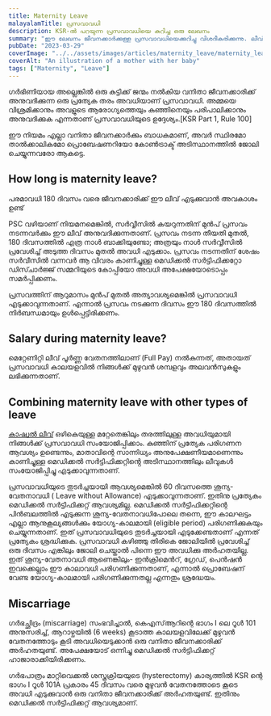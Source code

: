 ```yaml
---
title: Maternity Leave
malayalamTitle: പ്രസവാവധി
description: KSR-ൽ പറയുന്ന പ്രസവാവധിയെ കുറിച്ച ഒരു ലേഖനം
summary: "ഈ ലേഖനം ജീവനക്കാർക്കുള്ള പ്രസവാവധിയെക്കുറിച്ചു വിശദീകരിക്കുന്നു. ലീവ് കാലയളവ്, യോഗ്യത, അവധിക്കാലത്തെ ശമ്പളം, മറ്റ് അവധികളുമായി പ്രസവാവധി സംയോജിപ്പിക്കൽ തുടങ്ങിയവയേക്കുറിച്ചു വിവരിക്കുന്നു."
pubDate: "2023-03-29"
coverImage: "../../assets/images/articles/maternity_leave/maternity_leave.png"
coverAlt: "An illustration of a mother with her baby"
tags: ["Maternity", "Leave"]
---
```


ഗർഭിണിയായ അല്ലെങ്കിൽ ഒരു കുട്ടിക്ക് ജന്മം നൽകിയ വനിതാ ജീവനക്കാരിക്ക് അനുവദിക്കുന്ന ഒരു പ്രത്യേക തരം അവധിയാണ് പ്രസവാവധി. അമ്മയെ വിശ്രമിക്കാനും അവളുടെ ആരോഗ്യത്തെയും കുഞ്ഞിനെയും പരിപാലിക്കാനും അനുവദിക്കുക എന്നതാണ് പ്രസവാവധിയുടെ ഉദ്ദേശ്യം.[KSR Part 1, Rule 100]

ഈ നിയമം എല്ലാ വനിതാ ജീവനക്കാർക്കും ബാധകമാണ്, അവർ സ്ഥിരമോ താൽക്കാലികമോ പ്രൊബേഷണറിയോ കോൺട്രാക്ട് അടിസ്ഥാനത്തിൽ ജോലി ചെയ്യുന്നവരോ ആകട്ടെ.

## How long is maternity leave?

പരമാവധി 180 ദിവസം വരെ ജീവനക്കാരിക്ക് ഈ ലീവ് എടുക്കുവാൻ അവകാശം ഉണ്ട്

PSC വഴിയാണ് നിയമനമെങ്കിൽ, സർവ്വീസിൽ കയറുന്നതിന് മുൻപ് പ്രസവം നടന്നവർക്കും ഈ ലീവ് അനുവദിക്കുന്നതാണ്. പ്രസവം നടന്ന തീയതി മുതൽ, 180 ദിവസത്തിൽ എത്ര നാൾ ബാക്കിയുണ്ടോ; അത്രയും നാൾ സർവ്വീസിൽ പ്രവേശിച്ച് അടുത്ത ദിവസം മുതൽ അവധി എടുക്കാം. പ്രസവം നടന്നതിന് ശേഷം സർവീസിൽ വന്നവർ ആ വിവരം കാണിച്ചുള്ള മെഡിക്കൽ സർട്ടിഫിക്കറ്റോ ഡിസ്ചാർജ്ജ് സമ്മറിയുടെ കോപ്പിയോ അവധി അപേക്ഷയോടൊപ്പം സമർപ്പിക്കണം.

പ്രസവത്തിന് ആറുമാസം മുൻപ് മുതൽ അത്യാവശ്യമെങ്കിൽ പ്രസവാവധി എടുക്കാവുന്നതാണ്. എന്നാൽ പ്രസവം നടക്കുന്ന ദിവസം ഈ 180 ദിവസത്തിൽ നിർബന്ധമായും ഉൾപ്പെട്ടിരിക്കണം.

## Salary during maternity leave?

മെറ്റേണിറ്റി ലീവ് പൂർണ്ണ വേതനത്തിലാണ് (Full Pay) നൽകുന്നത്, അതായത് പ്രസവാവധി കാലയളവിൽ നിങ്ങൾക്ക് മുഴുവൻ ശമ്പളവും അലവൻസുകളും ലഭിക്കുന്നതാണ്.

## Combining maternity leave with other types of leave

[കാഷ്വൽ ലീവ്](/article/casual-leave/) ഒഴികെയുള്ള മറ്റേതെങ്കിലും തരത്തിലുള്ള അവധിയുമായി നിങ്ങൾക്ക് പ്രസവാവധി സംയോജിപ്പിക്കാം. കുഞ്ഞിന് പ്രത്യേക പരിഗണന ആവശ്യം ഉണ്ടെന്നും, മാതാവിന്റെ സാന്നിധ്യം അനുപേക്ഷണീയമാണെന്നും കാണിച്ചുള്ള മെഡിക്കൽ സർട്ടിഫിക്കറ്റിൻ്റെ അടിസ്ഥാനത്തിലും ലീവുകൾ സംയോജിപ്പിച്ചു എടുക്കാവുന്നതാണ്.

പ്രസവാവധിയുടെ തുടർച്ചയായി ആവശ്യമെങ്കിൽ 60 ദിവസത്തെ ശൂന്യ-വേതനാവധി ( Leave without Allowance) എടുക്കാവുന്നതാണ്. ഇതിനു പ്രത്യേകം മെഡിക്കൽ സർട്ടിഫിക്കറ്റ് ആവശ്യമില്ല. മെഡിക്കൽ സർട്ടിഫിക്കറ്റിന്റെ പിൻബലത്തിൽ എടുക്കുന്ന ശൂന്യ-വേതനാവധിപോലെ തന്നെ, ഈ കാലഘട്ടം എല്ലാ ആനുകൂല്യങ്ങൾക്കും യോഗ്യ-കാലമായി (eligible period) പരിഗണിക്കുകയും ചെയ്യുന്നതാണ്. ഇത് പ്രസവാവധിയുടെ തുടർച്ചയായി എടുക്കേണ്ടതാണ് എന്നത് പ്രത്യേകം ശ്രദ്ധിക്കുക. പ്രസവാവധി കഴിഞ്ഞു തിരികെ ജോലിയിൽ പ്രവേശിച്ച് ഒരു ദിവസം എങ്കിലും ജോലി ചെയ്താൽ പിന്നെ ഈ അവധിക്കു അർഹതയില്ല. ഇത് ശൂന്യ-വേതനാവധി ആണെങ്കിലും- ഇൻക്രിമെൻറ്, ഗ്രേഡ്, പെൻഷൻ ഇവക്കെല്ലാം ഈ കാലാവധി പരിഗണിക്കുന്നതാണ്, എന്നാൽ പ്രൊബേഷന് വേണ്ട യോഗ്യ-കാലമായി പരിഗണിക്കുന്നതല്ല എന്നതും ശ്രദ്ധേയം.

## Miscarriage

ഗർഭച്ഛിദ്രം (miscarriage) സംഭവിച്ചാൽ, കെഎസ്ആറിന്റെ ഭാഗം I ലെ റൂൾ 101 അനുസരിച്ച്, ആറാഴ്ചയിൽ (6 weeks) കൂടാത്ത കാലയളവിലേക്ക് മുഴുവൻ വേതനത്തോടും കൂടി അവധിയെടുക്കാൻ ഒരു വനിതാ ജീവനക്കാരിക്ക് അർഹതയുണ്ട്. അപേക്ഷയോട് ഒന്നിച്ചു മെഡിക്കൽ സർട്ടിഫിക്കറ്റ് ഹാജാരാക്കിയിരിക്കണം.

ഗർഭപാത്രം മാറ്റിവെക്കൽ ശസ്ത്രക്രിയയുടെ (hysterectomy) കാര്യത്തിൽ KSR ന്റെ ഭാഗം I റൂൾ 101A പ്രകാരം 45 ദിവസം വരെ മുഴുവൻ വേതനത്തോടെ കൂടെ അവധി എടുക്കുവാൻ ഒരു വനിതാ ജീവനക്കാരിക്ക് അർഹതയുണ്ട്. ഇതിനും മെഡിക്കൽ സർട്ടിഫിക്കറ്റ് ആവശ്യമാണ്.
